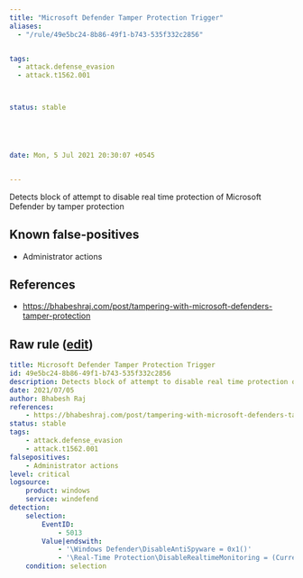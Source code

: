 ```yaml
---
title: "Microsoft Defender Tamper Protection Trigger"
aliases:
  - "/rule/49e5bc24-8b86-49f1-b743-535f332c2856"


tags:
  - attack.defense_evasion
  - attack.t1562.001



status: stable





date: Mon, 5 Jul 2021 20:30:07 +0545


---
```


Detects block of attempt to disable real time protection of Microsoft Defender by tamper protection

<!--more-->


## Known false-positives

* Administrator actions



## References

* https://bhabeshraj.com/post/tampering-with-microsoft-defenders-tamper-protection


## Raw rule ([edit](https://github.com/SigmaHQ/sigma/edit/master/rules/windows/builtin/windefend/win_defender_tamper_protection_trigger.yml))
```yaml
title: Microsoft Defender Tamper Protection Trigger
id: 49e5bc24-8b86-49f1-b743-535f332c2856
description: Detects block of attempt to disable real time protection of Microsoft Defender by tamper protection
date: 2021/07/05
author: Bhabesh Raj
references:
    - https://bhabeshraj.com/post/tampering-with-microsoft-defenders-tamper-protection
status: stable
tags:
    - attack.defense_evasion
    - attack.t1562.001
falsepositives:
    - Administrator actions
level: critical
logsource:
    product: windows
    service: windefend
detection:
    selection:
        EventID:
            - 5013
        Value|endswith:
            - '\Windows Defender\DisableAntiSpyware = 0x1()'
            - '\Real-Time Protection\DisableRealtimeMonitoring = (Current)'
    condition: selection
```
